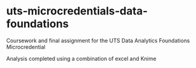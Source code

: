 # uts-microcredentials-data-foundations
Coursework and final assignment for the UTS Data Analytics Foundations Microcredential

Analysis completed using a combination of excel and Knime
